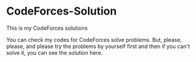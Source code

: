 # CodeForces-Solution
This is my CodeForces solutions

You can check my codes for CodeForces solve problems. But, please, please, and please try the problems by yourself first and then if you can't solve it, you can see the solution here.
